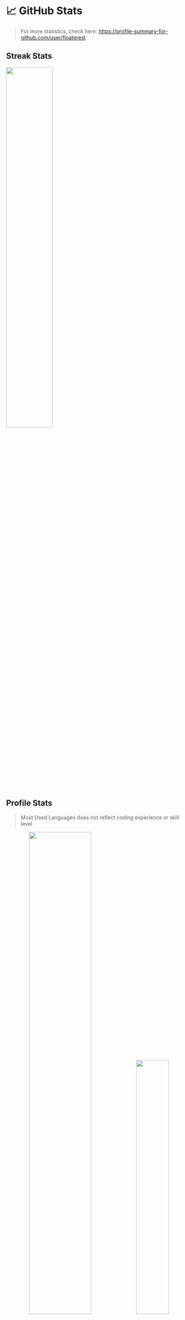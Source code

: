 # 📈 GitHub Stats
> For more statistics, check here: https://profile-summary-for-github.com/user/floaterest

## Streak Stats
<img align="center" width="50%" src="http://github-readme-streak-stats.herokuapp.com/?user=floaterest&hide_border=true&background=222222&currStreakNum=ffffff&sideNums=f2f2f2&currStreakLabel=fce566&dates=b0acb5&sideLabels=fce566&stroke=ffffff&ring=39c5bb&fire=fc618d">

## Profile Stats
> Most Used Languages does not reflect coding experience or skill level
<div align="center">
    <!-- stats is 495x195, top-langs is 350x190 -->
    <!-- to make it equal height and perserve ratio, top-langs becomes 359x195 -->
    <!-- therefore stats will take 495/(495+359) = 58% of width-->
    <!-- finally, make it 57.85% because of gaps-->
    <img width="57.85%" src="https://github-readme-stats.vercel.app/api?username=floaterest&hide_border=true&bg_color=222222&title_color=39c5bb&text_color=f2f2f2&icon_color=fce566&show_icons=true&count_private=true&include_all_commits=true"><!--
    --><img width="42%" src="https://github-readme-stats.vercel.app/api/top-langs/?username=floaterest&hide_border=true&bg_color=222222&title_color=39c5bb&text_color=f2f2f2&langs_count=10&layout=compact">
</div>

## Contribution Graph
<img width="100%" src="https://activity-graph.herokuapp.com/graph?username=floaterest&hide_border=true&bg_color=222222&color=39c5bb&line=fce566&point=f2f2f2&area=true&area_color=fce566">

